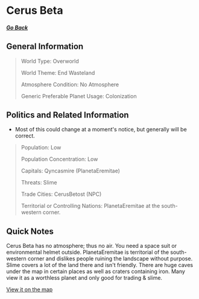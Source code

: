# Cerus Beta

##### [Go Back](/wiki/space#planets)

## General Information

> World Type: Overworld
>
> World Theme: End Wasteland
>
> Atmosphere Condition: No Atmosphere
>
> Generic Preferable Planet Usage: Colonization

## Politics and Related Information

* Most of this could change at a moment's notice, but generally will be correct.

> Population: Low
>
> Population Concentration: Low
>
> Capitals: Qyncasmire (PlanetaEremitae)
>
> Threats: Slime
>
> Trade Cities: CerusBetost (NPC)
>
> Territorial or Controlling Nations: PlanetaEremitae at the south-western corner.

## Quick Notes

Cerus Beta has no atmosphere; thus no air. You need a space suit or environmental helmet outside. PlanetaEremitae is territorial of the south-western corner and dislikes people ruining the landscape without purpose. Slime covers a lot of the land there and isn't friendly. There are huge caves under the map in certain places as well as craters containing iron. Many view it as a worthless planet and only good for trading & slime.

[View it on the map](https://dynmap.starlegacy.net/?worldname=CerusBeta)